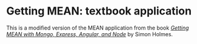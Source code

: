 # Getting MEAN: textbook application

This is a modified version of the MEAN application from the book
[*Getting MEAN with Mongo, Express, Angular, and Node*](https://www.manning.com/books/getting-mean-with-mongo-express-angular-and-node)
by Simon Holmes.

